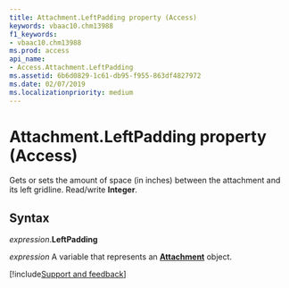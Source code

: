 ```yaml
---
title: Attachment.LeftPadding property (Access)
keywords: vbaac10.chm13988
f1_keywords:
- vbaac10.chm13988
ms.prod: access
api_name:
- Access.Attachment.LeftPadding
ms.assetid: 6b6d0829-1c61-db95-f955-863df4827972
ms.date: 02/07/2019
ms.localizationpriority: medium
---
```



# Attachment.LeftPadding property (Access)

Gets or sets the amount of space (in inches) between the attachment and its left gridline. Read/write **Integer**.


## Syntax

_expression_.**LeftPadding**

_expression_ A variable that represents an **[Attachment](Access.Attachment.md)** object.




[!include[Support and feedback](~/includes/feedback-boilerplate.md)]